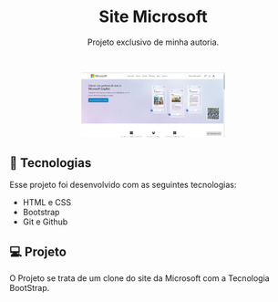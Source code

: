 <h1 align="center"> Site Microsoft </h1>

<p align="center">
Projeto exclusivo de minha autoria.
</p>

<br>

<p align="center">
  <img alt="Página inicial" src="./assets/readmebg.png" width="50%">
</p>

## 🚀 Tecnologias

Esse projeto foi desenvolvido com as seguintes tecnologias:

- HTML e CSS
- Bootstrap
- Git e Github

## 💻 Projeto

O Projeto se trata de um clone do site da Microsoft com a Tecnologia BootStrap.